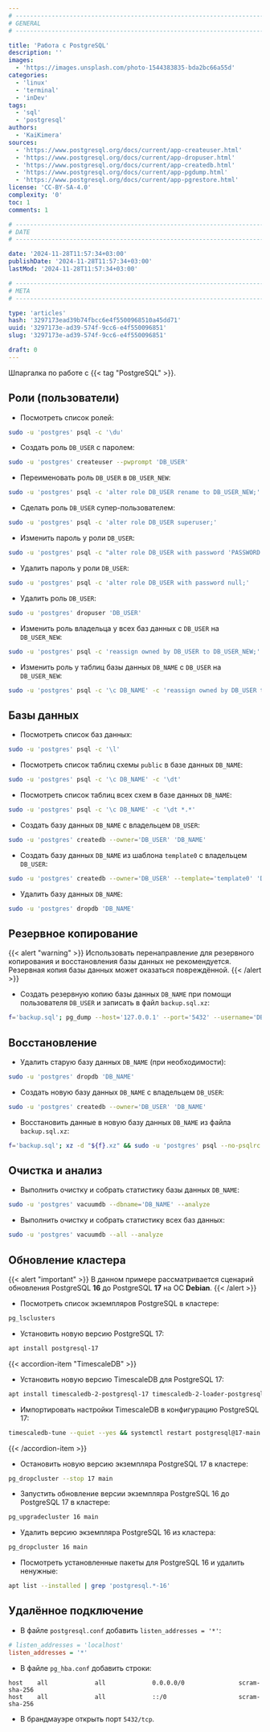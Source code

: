 ```yaml
---
# -------------------------------------------------------------------------------------------------------------------- #
# GENERAL
# -------------------------------------------------------------------------------------------------------------------- #

title: 'Работа с PostgreSQL'
description: ''
images:
  - 'https://images.unsplash.com/photo-1544383835-bda2bc66a55d'
categories:
  - 'linux'
  - 'terminal'
  - 'inDev'
tags:
  - 'sql'
  - 'postgresql'
authors:
  - 'KaiKimera'
sources:
  - 'https://www.postgresql.org/docs/current/app-createuser.html'
  - 'https://www.postgresql.org/docs/current/app-dropuser.html'
  - 'https://www.postgresql.org/docs/current/app-createdb.html'
  - 'https://www.postgresql.org/docs/current/app-pgdump.html'
  - 'https://www.postgresql.org/docs/current/app-pgrestore.html'
license: 'CC-BY-SA-4.0'
complexity: '0'
toc: 1
comments: 1

# -------------------------------------------------------------------------------------------------------------------- #
# DATE
# -------------------------------------------------------------------------------------------------------------------- #

date: '2024-11-28T11:57:34+03:00'
publishDate: '2024-11-28T11:57:34+03:00'
lastMod: '2024-11-28T11:57:34+03:00'

# -------------------------------------------------------------------------------------------------------------------- #
# META
# -------------------------------------------------------------------------------------------------------------------- #

type: 'articles'
hash: '3297173ead39b74fbcc6e4f5500968510a45dd71'
uuid: '3297173e-ad39-574f-9cc6-e4f550096851'
slug: '3297173e-ad39-574f-9cc6-e4f550096851'

draft: 0
---
```


Шпаргалка по работе с {{< tag "PostgreSQL" >}}.

<!--more-->

## Роли (пользователи)

- Посмотреть список ролей:

```bash
sudo -u 'postgres' psql -c '\du'
```

- Создать роль `DB_USER` с паролем:

```bash
sudo -u 'postgres' createuser --pwprompt 'DB_USER'
```

- Переименовать роль `DB_USER` в `DB_USER_NEW`:

```bash
sudo -u 'postgres' psql -c 'alter role DB_USER rename to DB_USER_NEW;'
```

- Сделать роль `DB_USER` супер-пользователем:

```bash
sudo -u 'postgres' psql -c 'alter role DB_USER superuser;'
```

- Изменить пароль у роли `DB_USER`:

```bash
sudo -u 'postgres' psql -c "alter role DB_USER with password 'PASSWORD';"
```

- Удалить пароль у роли `DB_USER`:

```bash
sudo -u 'postgres' psql -c 'alter role DB_USER with password null;'
```

- Удалить роль `DB_USER`:

```bash
sudo -u 'postgres' dropuser 'DB_USER'
```
- Изменить роль владельца у всех баз данных с `DB_USER` на `DB_USER_NEW`:

```bash
sudo -u 'postgres' psql -c 'reassign owned by DB_USER to DB_USER_NEW;'
```

- Изменить роль у таблиц базы данных `DB_NAME` с `DB_USER` на `DB_USER_NEW`:

```bash
sudo -u 'postgres' psql -c '\c DB_NAME' -c 'reassign owned by DB_USER to DB_USER_NEW;'
```

## Базы данных

- Посмотреть список баз данных:

```bash
sudo -u 'postgres' psql -c '\l'
```

- Посмотреть список таблиц схемы `public` в базе данных `DB_NAME`:

```bash
sudo -u 'postgres' psql -c '\c DB_NAME' -c '\dt'
```

- Посмотреть список таблиц всех схем в базе данных `DB_NAME`:

```bash
sudo -u 'postgres' psql -c '\c DB_NAME' -c '\dt *.*'
```

- Создать базу данных `DB_NAME` с владельцем `DB_USER`:

```bash
sudo -u 'postgres' createdb --owner='DB_USER' 'DB_NAME'
```

- Создать базу данных `DB_NAME` из шаблона `template0` с владельцем `DB_USER`:

```bash
sudo -u 'postgres' createdb --owner='DB_USER' --template='template0' 'DB_NAME'
```

- Удалить базу данных `DB_NAME`:

```bash
sudo -u 'postgres' dropdb 'DB_NAME'
```

## Резервное копирование

{{< alert "warning" >}}
Использовать перенаправление для резервного копирования и восстановления базы данных не рекомендуется. Резервная копия базы данных может оказаться повреждённой.
{{< /alert >}}

- Создать резервную копию базы данных `DB_NAME` при помощи пользователя `DB_USER` и записать в файл `backup.sql.xz`:

```bash
f='backup.sql'; pg_dump --host='127.0.0.1' --port='5432' --username='DB_USER' --password --dbname='DB_NAME' --file="${f}" && xz "${f}" && rm -f "${f}"
```

## Восстановление

- Удалить старую базу данных `DB_NAME` (при необходимости):

```bash
sudo -u 'postgres' dropdb 'DB_NAME'
```

- Создать новую базу данных `DB_NAME` с владельцем `DB_USER`:

```bash
sudo -u 'postgres' createdb --owner='DB_USER' 'DB_NAME'
```

- Восстановить данные в новую базу данных `DB_NAME` из файла `backup.sql.xz`:

```bash
f='backup.sql'; xz -d "${f}.xz" && sudo -u 'postgres' psql --no-psqlrc --dbname='DB_NAME' --file="${f}"
```

## Очистка и анализ

- Выполнить очистку и собрать статистику базы данных `DB_NAME`:

```bash
sudo -u 'postgres' vacuumdb --dbname='DB_NAME' --analyze
```

- Выполнить очистку и собрать статистику всех баз данных:

```bash
sudo -u 'postgres' vacuumdb --all --analyze
```

## Обновление кластера

{{< alert "important" >}}
В данном примере рассматривается сценарий обновления PostgreSQL **16** до PostgreSQL **17** на ОС **Debian**.
{{< /alert >}}

- Посмотреть список экземпляров PostgreSQL в кластере:

```bash
pg_lsclusters
```

- Установить новую версию PostgreSQL 17:

```bash
apt install postgresql-17
```

{{< accordion-item "TimescaleDB" >}}
- Установить новую версию TimescaleDB для PostgreSQL 17:

```bash
apt install timescaledb-2-postgresql-17 timescaledb-2-loader-postgresql-17
```

- Импортировать настройки TimescaleDB в конфигурацию PostgreSQL 17:

```bash
timescaledb-tune --quiet --yes && systemctl restart postgresql@17-main.service
```
{{< /accordion-item >}}

- Остановить новую версию экземпляра PostgreSQL 17 в кластере:

```bash
pg_dropcluster --stop 17 main
```

- Запустить обновление версии экземпляра PostgreSQL 16 до PostgreSQL 17 в кластере:

```bash
pg_upgradecluster 16 main
```

- Удалить версию экземпляра PostgreSQL 16 из кластера:

```bash
pg_dropcluster 16 main
```

- Посмотреть установленные пакеты для PostgreSQL 16 и удалить ненужные:

```bash
apt list --installed | grep 'postgresql.*-16'
```

## Удалённое подключение

- В файле `postgresql.conf` добавить `listen_addresses = '*'`:

```ini
# listen_addresses = 'localhost'
listen_addresses = '*'
```

- В файле `pg_hba.conf` добавить строки:

```
host    all             all             0.0.0.0/0               scram-sha-256
host    all             all             ::/0                    scram-sha-256
```

- В брандмауэре открыть порт `5432/tcp`.
